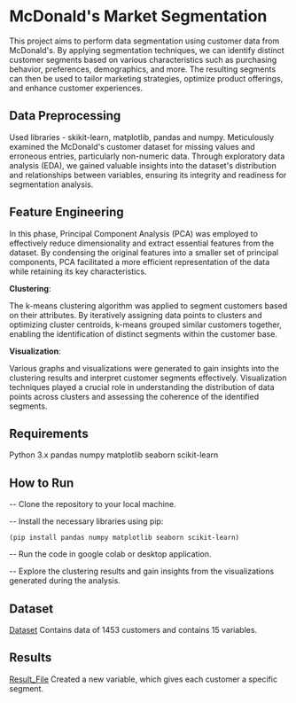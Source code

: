 # McDonald's Market Segmentation
This project aims to perform data segmentation using customer data from McDonald's. By applying segmentation techniques, we can identify distinct customer segments based on various characteristics such as purchasing behavior, preferences, demographics, and more. The resulting segments can then be used to tailor marketing strategies, optimize product offerings, and enhance customer experiences.

## Data Preprocessing
Used libraries - skikit-learn, matplotlib, pandas and numpy. Meticulously examined the McDonald's customer dataset for missing values and erroneous entries, particularly non-numeric data. Through exploratory data analysis (EDA), we gained valuable insights into the dataset's distribution and relationships between variables, ensuring its integrity and readiness for segmentation analysis.

## Feature Engineering
In this phase, Principal Component Analysis (PCA) was employed to effectively reduce dimensionality and extract essential features from the dataset. By condensing the original features into a smaller set of principal components, PCA facilitated a more efficient representation of the data while retaining its key characteristics.

 __Clustering__:

The k-means clustering algorithm was applied to segment customers based on their attributes. By iteratively assigning data points to clusters and optimizing cluster centroids, k-means grouped similar customers together, enabling the identification of distinct segments within the customer base.

 __Visualization__:

Various graphs and visualizations were generated to gain insights into the clustering results and interpret customer segments effectively. Visualization techniques played a crucial role in understanding the distribution of data points across clusters and assessing the coherence of the identified segments.

## Requirements
Python 3.x pandas numpy matplotlib seaborn scikit-learn 

## How to Run
-- Clone the repository to your local machine.

-- Install the necessary libraries using pip:

    (pip install pandas numpy matplotlib seaborn scikit-learn)
  
-- Run the code in google colab or desktop application.

-- Explore the clustering results and gain insights from the visualizations generated during the analysis.

## Dataset
[Dataset](https://drive.google.com/file/d/1OexH-CVBBXAdXwuEdeYfguKliMWqNOyl/view?usp=sharing) Contains data of 1453 customers and contains 15 variables.

## Results
[Result_File](https://docs.google.com/spreadsheets/d/1lw2IJGWO-9KsWOYRRr9x-1iyfREtLkb1/edit?usp=sharing&ouid=113132853465074771254&rtpof=true&sd=true) Created a new variable, which gives each customer a specific segment.



